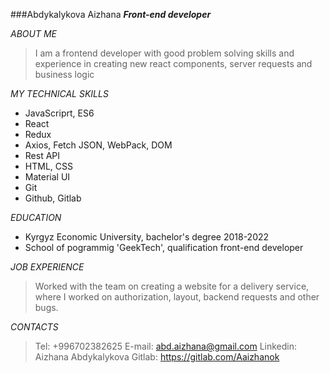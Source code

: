 ###Abdykalykova Aizhana
***Front-end developer***

*ABOUT ME*
>I am a frontend developer with good
problem solving skills and experience in
creating new react components, server
requests and business logic

*MY TECHNICAL SKILLS*
- JavaScriprt, ES6
- React
- Redux
- Axios, Fetch JSON, WebPack, DOM
- Rest API
- HTML, CSS
- Material UI
- Git
- Github, Gitlab

*EDUCATION*

- Kyrgyz Economic University, bachelor's
degree 2018-2022
- School of pogrammig 'GeekTech',
qualification front-end developer

*JOB EXPERIENCE*
>Worked with the team on creating a
website for a delivery service, where I
worked on authorization, layout, backend
requests and other bugs.

*CONTACTS*
>Tel: +996702382625
E-mail: abd.aizhana@gmail.com
Linkedin: Aizhana Abdykalykova
Gitlab: https://gitlab.com/Aaizhanok